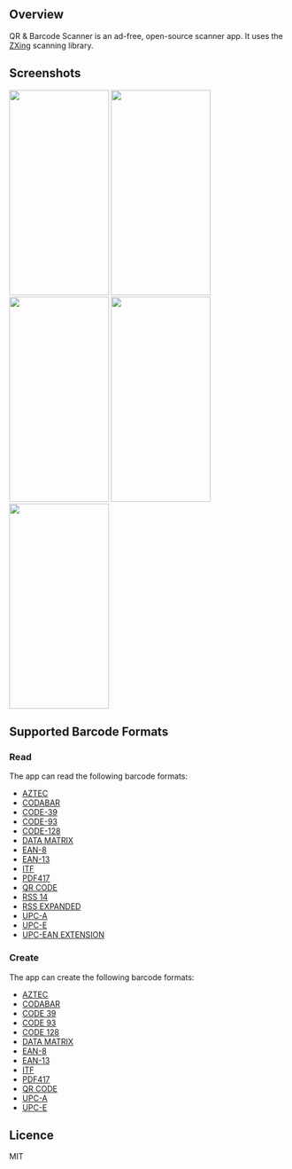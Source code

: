 ## Overview

QR & Barcode Scanner is an ad-free, open-source scanner app. It uses the [ZXing][zxing] scanning library.

## Screenshots

<img src="https://github.com/dmitriy-ilchenko/QrAndBarcodeScanner/blob/develop/fastlane/metadata/android/en-US/images/phoneScreenshots/1_scan.png" width="180" height="370"/>
<img src="https://github.com/dmitriy-ilchenko/QrAndBarcodeScanner/blob/develop/fastlane/metadata/android/en-US/images/phoneScreenshots/2_result.png" width="180" height="370"/>
<img src="https://github.com/dmitriy-ilchenko/QrAndBarcodeScanner/blob/develop/fastlane/metadata/android/en-US/images/phoneScreenshots/3_create.png" width="180" height="370"/>
<img src="https://github.com/dmitriy-ilchenko/QrAndBarcodeScanner/blob/develop/fastlane/metadata/android/en-US/images/phoneScreenshots/4_history.png" width="180" height="370"/>
<img src="https://github.com/dmitriy-ilchenko/QrAndBarcodeScanner/blob/develop/fastlane/metadata/android/en-US/images/phoneScreenshots/5_settings.png" width="180" height="370"/>

## Supported Barcode Formats

### Read

The app can read the following barcode formats:
* [AZTEC][aztec]
* [CODABAR][codabar]
* [CODE-39][code_39]
* [CODE-93][code_93]
* [CODE-128][code_128]
* [DATA MATRIX][data_matrix]
* [EAN-8][ean_8]
* [EAN-13][ean_13]
* [ITF][itf]
* [PDF417][pdf417]
* [QR CODE][qr_code]
* [RSS 14][rss]
* [RSS EXPANDED][rss]
* [UPC-A][upc_a]
* [UPC-E][upc_e]
* [UPC-EAN EXTENSION][upc_ean]

### Create

The app can create the following barcode formats:
* [AZTEC][aztec]
* [CODABAR][codabar]
* [CODE 39][code_39]
* [CODE 93][code_93]
* [CODE 128][code_128]
* [DATA MATRIX][data_matrix]
* [EAN-8][ean_8]
* [EAN-13][ean_13]
* [ITF][itf]
* [PDF417][pdf417]
* [QR CODE][qr_code]
* [UPC-A][upc_a]
* [UPC-E][upc_e]

[zxing]: https://github.com/zxing/zxing
[aztec]: https://en.wikipedia.org/wiki/Aztec_Code
[codabar]: https://en.wikipedia.org/wiki/Codabar
[code_39]: https://en.wikipedia.org/wiki/Code_39
[code_93]: https://en.wikipedia.org/wiki/Code_93
[code_128]: https://en.wikipedia.org/wiki/Code_128
[data_matrix]: https://en.wikipedia.org/wiki/Data_Matrix
[ean_8]: https://en.wikipedia.org/wiki/EAN-8
[ean_13]: https://en.wikipedia.org/wiki/International_Article_Number
[itf]: https://en.wikipedia.org/wiki/Interleaved_2_of_5
[maxicode]: https://en.wikipedia.org/wiki/MaxiCode
[pdf417]: https://en.wikipedia.org/wiki/PDF417
[qr_code]: https://en.wikipedia.org/wiki/QR_code
[rss]: https://en.wikipedia.org/wiki/GS1_DataBar
[upc_a]: https://en.wikipedia.org/wiki/Universal_Product_Code
[upc_e]: https://en.wikipedia.org/wiki/Universal_Product_Code#UPC-E
[upc_ean]: https://en.wikipedia.org/wiki/Universal_Product_Code#EAN-13
[rs]: https://developer.android.com/guide/topics/renderscript/compute

## Licence

MIT
